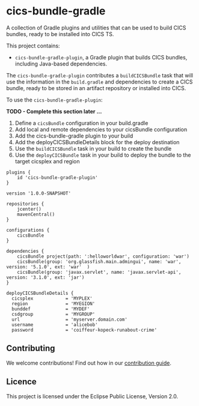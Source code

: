 # cics-bundle-gradle

A collection of Gradle plugins and utilities that can be used to build CICS bundles, ready to be installed into CICS TS.

This project contains:
 - `cics-bundle-gradle-plugin`, a Gradle plugin that builds CICS bundles, including Java-based dependencies.

 The `cics-bundle-gradle-plugin` contributes a `buildCICSBundle` task that will use the information in the 
 `build.gradle` and dependencies to create a CICS bundle, 
 ready to be stored in an artifact repository or installed into CICS.

 To use the `cics-bundle-gradle-plugin`:

**TODO - Complete this section later ...**

 1. Define a `cicsBundle` configuration in your build.gradle
 2. Add local and remote dependencies to your cicsBundle configuration
 3. Add the cics-bundle-gradle plugin to your build
 4. Add the deployCICSBundleDetails block for the deploy destination
 5. Use the `buildCICSBundle` task in your build to create the bundle
 6. Use the `deployCICSBundle` task in your build to deploy the bundle to the target cicsplex and region
 

 ```
 plugins {
     id 'cics-bundle-gradle-plugin'
 }

 version '1.0.0-SNAPSHOT'

 repositories {
     jcenter()
     mavenCentral()
 }

 configurations {
     cicsBundle
 }

 dependencies {
     cicsBundle project(path: ':helloworldwar', configuration: 'war')
     cicsBundle(group: 'org.glassfish.main.admingui', name: 'war', version: '5.1.0', ext: 'war'  )
     cicsBundle(group: 'javax.servlet', name: 'javax.servlet-api', version: '3.1.0', ext: 'jar')
 }
 
deployCICSBundleDetails {
   cicsplex            = 'MYPLEX'
   region              = 'MYEGION'
   bunddef             = 'MYDEF'
   csdgroup            = 'MYGROUP'
   url                 = 'myserver.domain.com'
   username            = 'alicebob'
   password            = 'coiffeur-kopeck-runabout-crime'

 ```


## Contributing

We welcome contributions! Find out how in our [contribution guide](CONTRIBUTING.md).

## Licence

This project is licensed under the Eclipse Public License, Version 2.0.
